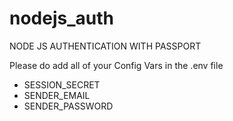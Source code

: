 # nodejs_auth
NODE JS AUTHENTICATION WITH PASSPORT

Please do add all of your Config Vars in the .env file
- SESSION_SECRET
- SENDER_EMAIL
- SENDER_PASSWORD
